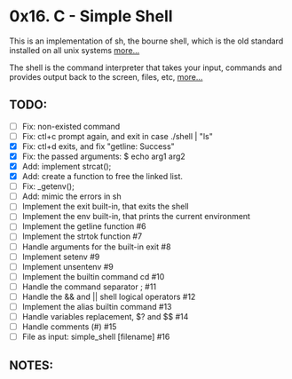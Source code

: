 # 0x16. C - Simple Shell
This is an implementation of sh, the bourne shell, which is the old standard
installed on all unix systems [more...](https://man7.org/linux/man-pages/man1/sh.1p.html)

The shell is the command interpreter that takes your input, commands and provides output
back to the screen, files, etc, [more...](https://github.com/rcgsheffield/linux-shell/blob/master/README.md)

## TODO:

- [ ] Fix: non-existed command
- [ ] Fix: ctl+c prompt again, and exit in case ./shell | "ls"
- [x] Fix: ctl+d exits, and fix "getline: Success"
- [x] Fix: the passed arguments: $ echo arg1 arg2
- [x] Add: implement strcat();
- [x] Add: create a function to free the linked list.
- [ ] Fix: _getenv();
- [ ] Add: mimic the errors in sh
- [ ] Implement the exit built-in, that exits the shell
- [ ] Implement the env built-in, that prints the current environment
- [ ] Implement the getline function #6
- [ ] Implement the strtok function #7
- [ ] Handle arguments for the built-in exit #8
- [ ] Implement setenv #9
- [ ] Implement unsentenv #9
- [ ] Implement the builtin command cd #10
- [ ] Handle the command separator ; #11
- [ ] Handle the && and || shell logical operators #12
- [ ] Implement the alias builtin command #13
- [ ] Handle variables replacement, $? and $$ #14
- [ ] Handle comments (#) #15
- [ ] File as input: simple_shell [filename] #16

## NOTES:
